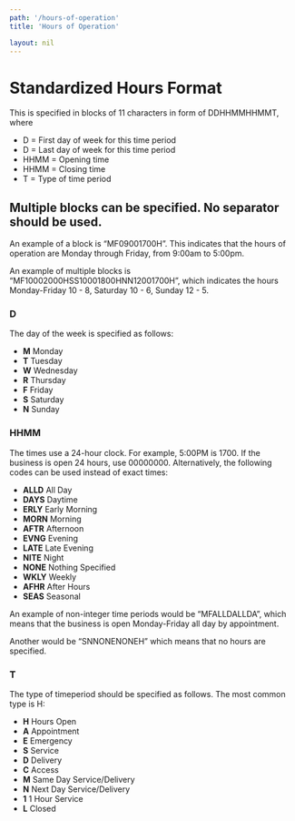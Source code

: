 ```yaml
---
path: '/hours-of-operation'
title: 'Hours of Operation'

layout: nil
---
```



# Standardized Hours Format
This is specified in blocks of 11 characters in form of DDHHMMHHMMT, where

- D = First day of week for this time period
- D = Last day of week for this time period
- HHMM = Opening time
- HHMM = Closing time
- T = Type of time period

## Multiple blocks can be specified. No separator should be used.

An example of a block is “MF09001700H”. This indicates that the hours of operation are Monday through Friday, from 9:00am to 5:00pm.

An example of multiple blocks is “MF10002000HSS10001800HNN12001700H”, which indicates the hours Monday-Friday 10 - 8, Saturday 10 - 6, Sunday 12 - 5.

### D

The day of the week is specified as follows:

- __M__	Monday
- __T__	Tuesday
- __W__	Wednesday
- __R__	Thursday
- __F__	Friday
- __S__	Saturday
- __N__	Sunday

### HHMM

The times use a 24-hour clock. For example, 5:00PM is 1700. If the business is open 24 hours, use 00000000. Alternatively, the following codes can be used instead of exact times:

- __ALLD__	All Day
- __DAYS__	Daytime
- __ERLY__	Early Morning
- __MORN__	Morning
- __AFTR__	Afternoon
- __EVNG__	Evening
- __LATE__	Late Evening
- __NITE__	Night
- __NONE__	Nothing Specified
- __WKLY__	Weekly
- __AFHR__	After Hours
- __SEAS__	Seasonal

An example of non-integer time periods would be “MFALLDALLDA”, which means that the business is open Monday-Friday all day by appointment.

Another would be “SNNONENONEH” which means that no hours are specified.

### T

The type of timeperiod should be specified as follows. The most common type is H:

- __H__	Hours Open
- __A__	Appointment
- __E__	Emergency
- __S__	Service
- __D__	Delivery
- __C__	Access
- __M__ 	Same Day Service/Delivery
- __N__	Next Day Service/Delivery
- __1__	1 Hour Service
- __L__	Closed

